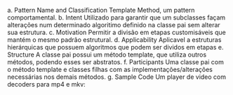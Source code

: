 a. Pattern Name and Classification
Template Method, um pattern comportamental.
b. Intent
Utilizado para garantir que um subclasses façam alterações num determinado algoritimo definido na classe pai sem alterar sua estrutura.
c. Motivation
Permitir a divisão em etapas customisáveis que mantém o mesmo padrão estrutural.
d. Applicability
Aplicavel a estruturas hierárquicas que possuem algoritmos que podem ser dividos em etapas
e. Structure
A classe pai possui um método template, que utiliza outros métodos, podendo esses ser abstratos.
f. Participants
Uma classe pai com o método template e classes filhas com as implementações/alterações necessárias nos demais métodos.
g. Sample Code
Um player de video com decoders para mp4 e mkv: 